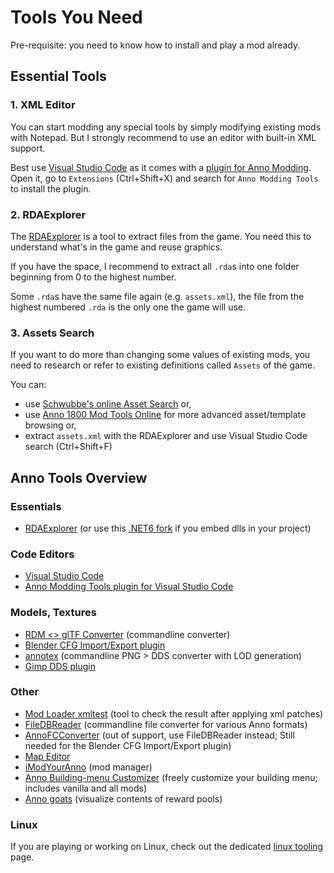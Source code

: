 # Tools You Need

Pre-requisite: you need to know how to install and play a mod already.

## Essential Tools

### 1. XML Editor

You can start modding any special tools by simply modifying existing mods with Notepad. But I strongly recommend to use an editor with built-in XML support.

Best use [Visual Studio Code](https://code.visualstudio.com/) as it comes with a [plugin for Anno Modding](https://marketplace.visualstudio.com/items?itemName=JakobHarder.anno-modding-tools).
Open it, go to `Extensions` (Ctrl+Shift+X) and search for `Anno Modding Tools` to install the plugin.

### 2. RDAExplorer

The [RDAExplorer](https://github.com/lysannschlegel/RDAExplorer) is a tool to extract files from the game.
You need this to understand what's in the game and reuse graphics.

If you have the space, I recommend to extract all `.rda`s into one folder beginning from 0 to the highest number.

Some `.rda`s have the same file again (e.g. `assets.xml`), the file from the highest numbered `.rda` is the only one the game will use.

### 3. Assets Search

If you want to do more than changing some values of existing mods, you need to research or refer to existing definitions called `Assets` of the game.

You can:
- use [Schwubbe's online Asset Search](https://schwubbe.de/modding_blog.php#beitrag15) or,
- use [Anno 1800 Mod Tools Online](https://a1800.net/) for more advanced asset/template browsing or,
- extract `assets.xml` with the RDAExplorer and use Visual Studio Code search (Ctrl+Shift+F)

## Anno Tools Overview

### Essentials

- [RDAExplorer](https://github.com/lysannschlegel/RDAExplorer) (or use this [.NET6 fork](https://github.com/jakobharder/RDAExplorer) if you embed dlls in your project)

### Code Editors

- [Visual Studio Code](https://code.visualstudio.com/Download)
- [Anno Modding Tools plugin for Visual Studio Code](https://marketplace.visualstudio.com/items?itemName=JakobHarder.anno-modding-tools)

### Models, Textures

- [RDM <> glTF Converter](https://github.com/lukts30/rdm4) (commandline converter)
- [Blender CFG Import/Export plugin](https://github.com/xormenter/Blender-Anno-.cfg-Import-Addon)
- [annotex](https://github.com/jakobharder/annotex) (commandline PNG > DDS converter with LOD generation)
- [Gimp DDS plugin](https://gist.github.com/taubenangriff/cb959efa00896d84c99236ea705680c2)

### Other

- [Mod Loader xmltest](https://github.com/jakobharder/anno1800-mod-loader) (tool to check the result after applying xml patches)
- [FileDBReader](https://github.com/anno-mods/FileDBReader) (commandline file converter for various Anno formats)
- [AnnoFCConverter](https://github.com/jakobharder/AnnoFCConverter) (out of support, use FileDBReader instead; Still needed for the Blender CFG Import/Export plugin)
- [Map Editor](https://github.com/anno-mods/AnnoMapEditor)
- [iModYourAnno](https://github.com/anno-mods/iModYourAnno) (mod manager)
- [Anno Building-menu Customizer](https://github.com/AsciiBunny/AnnoBuildingmenuCustomizer) (freely customize your building menu; includes vanilla and all mods)
- [Anno goats](https://github.com/sqwishy/anno_goats) (visualize contents of reward pools)

### Linux

If you are playing or working on Linux, check out the dedicated [linux tooling](./linux-tooling.md) page.
